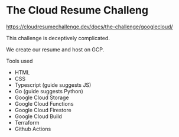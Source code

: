 # The Cloud Resume Challeng

https://cloudresumechallenge.dev/docs/the-challenge/googlecloud/

This challenge is deceptively complicated.

We create our resume and host on GCP.

Tools used

- HTML
- CSS
- Typescript (guide suggests JS)
- Go (guide suggests Python)
- Google Cloud Storage
- Google Cloud Functions
- Google Cloud Firestore
- Google Cloud Build
- Terraform
- Github Actions
